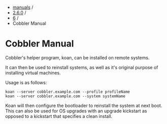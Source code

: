 
<!-- begin content -->

<div id="wrap" class="container">
 <div class="row">
  <div class="span8">
<ul class="breadcrumb"><li><a href="/manuals">manuals</a> <span class="divider">/</span></li><li><a href="/manuals/2.6.0">2.6.0</a> <span class="divider">/</span></li><li><a href="/manuals/2.6.0/6_-_Koan.html">6</a> <span class="divider">/</span></li><li class="active">Cobbler Manual</li></ul>
   <h1>Cobbler Manual</h1>
<p>Cobbler's helper program, koan, can be installed on remote systems.</p>

<p>It can then be used to reinstall systems, as well as it's original purpose of installing virtual machines.</p>

<p>Usage is as follows:</p>

<pre><code>koan --server cobbler.example.com --profile profileName
koan --server cobbler.example.com --system systemName
</code></pre>

<p>Koan will then configure the bootloader to reinstall the system at next boot.  This can also be used for OS upgrades with an upgrade kickstart as opposed to a kickstart that specifies a clean install.</p>
